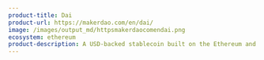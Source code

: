 ```yaml
---
product-title: Dai
product-url: https://makerdao.com/en/dai/
image: /images/output_md/httpsmakerdaocomendai.png
ecosystem: ethereum
product-description: A USD-backed stablecoin built on the Ethereum and governed by the MakerDAO system
---
```


